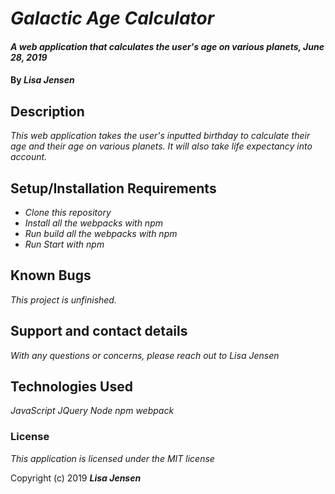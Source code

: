 # _Galactic Age Calculator_

#### _A web application that calculates the user's age on various planets, June 28, 2019_

#### By _**Lisa Jensen**_

## Description

_This web application takes the user's inputted birthday to calculate their age and their age on various planets. It will also take life expectancy into account._

## Setup/Installation Requirements

* _Clone this repository_
* _Install all the webpacks with npm_
* _Run build all the webpacks with npm_
* _Run Start with npm_


## Known Bugs

_This project is unfinished._

## Support and contact details

_With any questions or concerns, please reach out to Lisa Jensen_

## Technologies Used

_JavaScript_
_JQuery_
_Node_
_npm_
_webpack_


### License

*This application is licensed under the MIT license*

Copyright (c) 2019 **_Lisa Jensen_**
